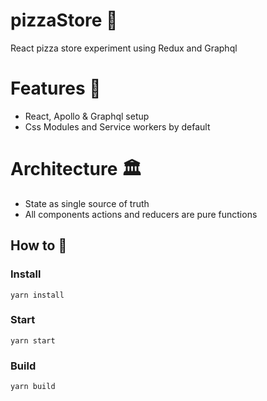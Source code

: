 # pizzaStore 🍕 
React pizza store experiment using Redux and Graphql

# Features 🤘
* React, Apollo & Graphql setup 
* Css Modules and Service workers by default

# Architecture 🏛
* State as single source of truth
* All components actions and reducers are pure functions

## How to 🤔

### Install
`yarn install`

### Start
`yarn start`

### Build
`yarn build`

